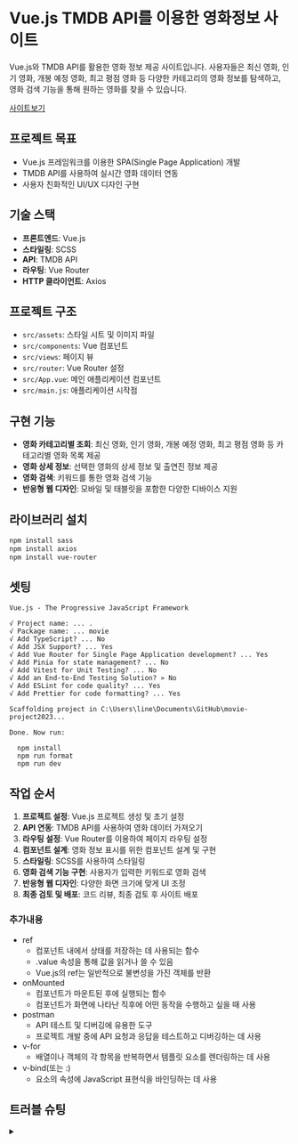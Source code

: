 # Vue.js TMDB API를 이용한 영화정보 사이트

Vue.js와 TMDB API를 활용한 영화 정보 제공 사이트입니다. 사용자들은 최신 영화, 인기 영화, 개봉 예정 영화, 최고 평점 영화 등 다양한 카테고리의 영화 정보를 탐색하고, 영화 검색 기능을 통해 원하는 영화를 찾을 수 있습니다.

[사이트보기](https://movie-project-ecru.vercel.app/)

## 프로젝트 목표

- Vue.js 프레임워크를 이용한 SPA(Single Page Application) 개발
- TMDB API를 사용하여 실시간 영화 데이터 연동
- 사용자 친화적인 UI/UX 디자인 구현

## 기술 스택

- **프론트엔드**: Vue.js
- **스타일링**: SCSS
- **API**: TMDB API
- **라우팅**: Vue Router
- **HTTP 클라이언트**: Axios

## 프로젝트 구조

- `src/assets`: 스타일 시트 및 이미지 파일
- `src/components`: Vue 컴포넌트
- `src/views`: 페이지 뷰
- `src/router`: Vue Router 설정
- `src/App.vue`: 메인 애플리케이션 컴포넌트
- `src/main.js`: 애플리케이션 시작점

## 구현 기능

- **영화 카테고리별 조회**: 최신 영화, 인기 영화, 개봉 예정 영화, 최고 평점 영화 등 카테고리별 영화 목록 제공
- **영화 상세 정보**: 선택한 영화의 상세 정보 및 출연진 정보 제공
- **영화 검색**: 키워드를 통한 영화 검색 기능
- **반응형 웹 디자인**: 모바일 및 태블릿을 포함한 다양한 디바이스 지원

## 라이브러리 설치

```bash
npm install sass
npm install axios
npm install vue-router
```

## 셋팅

```
Vue.js - The Progressive JavaScript Framework

√ Project name: ... .
√ Package name: ... movie
√ Add TypeScript? ... No
√ Add JSX Support? ... Yes
√ Add Vue Router for Single Page Application development? ... Yes
√ Add Pinia for state management? ... No
√ Add Vitest for Unit Testing? ... No
√ Add an End-to-End Testing Solution? » No
√ Add ESLint for code quality? ... Yes
√ Add Prettier for code formatting? ... Yes

Scaffolding project in C:\Users\line\Documents\GitHub\movie-project2023...

Done. Now run:

  npm install
  npm run format
  npm run dev
```

## 작업 순서

1. **프로젝트 설정**: Vue.js 프로젝트 생성 및 초기 설정
2. **API 연동**: TMDB API를 사용하여 영화 데이터 가져오기
3. **라우팅 설정**: Vue Router를 이용하여 페이지 라우팅 설정
4. **컴포넌트 설계**: 영화 정보 표시를 위한 컴포넌트 설계 및 구현
5. **스타일링**: SCSS를 사용하여 스타일링
6. **영화 검색 기능 구현**: 사용자가 입력한 키워드로 영화 검색
7. **반응형 웹 디자인**: 다양한 화면 크기에 맞게 UI 조정
8. **최종 검토 및 배포**: 코드 리뷰, 최종 검토 후 사이트 배포

### 추가내용

- ref
  - 컴포넌트 내에서 상태를 저장하는 데 사용되는 함수
  - .value 속성을 통해 값을 읽거나 쓸 수 있음
  - Vue.js의 ref는 일반적으로 불변성을 가진 객체를 반환
- onMounted
  - 컴포넌트가 마운트된 후에 실행되는 함수
  - 컴포넌트가 화면에 나타난 직후에 어떤 동작을 수행하고 싶을 때 사용
- postman
  - API 테스트 및 디버깅에 유용한 도구
  - 프로젝트 개발 중에 API 요청과 응답을 테스트하고 디버깅하는 데 사용
- v-for
  - 배열이나 객체의 각 항목을 반복하면서 템플릿 요소를 렌더링하는 데 사용
- v-bind(또는 :)
  - 요소의 속성에 JavaScript 표현식을 바인딩하는 데 사용

## 트러블 슈팅

<details>
<summary></summary>

</details>
